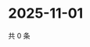 # 2025-11-01

共 0 条

<!-- BEGIN ZHIHUVIDEO -->
<!-- 最后更新时间 Sat Nov 01 2025 12:12:57 GMT+0800 (China Standard Time) -->

<!-- END ZHIHUVIDEO -->
